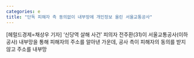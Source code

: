 ```yaml
---
categories: e
title: "단독 피해자 측 동의없이 내부망에 개인정보 올린 서울교통공사"
---
```

[헤럴드경제=채상우 기자] &lsquo;신당역 살해 사건&rsquo; 피의자 전주환(31)이 서울교통공사(이하 공사) 내부망을 통해 피해자의 주소를 알아낸 가운데, 공사 측이 피해자의 동의를 받지 않고 주소를 내부망